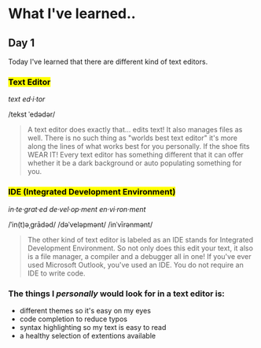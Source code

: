 # **What I've learned..**

## Day 1

Today I've learned that there are different kind of text editors. 

### <mark>Text Editor</mark>

*text ed·i·tor*

/tekst ˈedədər/
> A text editor does exactly that... edits text! It also manages files as well. There is no such thing as "worlds best text editor" it's more along the lines of what works best for you personally. If the shoe fits WEAR IT! Every text editor has something different that it can offer whether it be a dark background or auto populating something for you. 

### <mark>IDE (Integrated Development Environment)</mark> 

*in·te·grat·ed  de·vel·op·ment  en·vi·ron·ment*

/ˈin(t)əˌɡrādəd/  /dəˈveləpmənt/  /inˈvīrənmənt/
> The other kind of text editor is labeled as an IDE stands for Integrated Development Environment. So not only does this edit your text, it also is a file manager, a compiler and a debugger all in one! If you've ever used Microsoft Outlook, you've used an IDE. You do not require an IDE to write code.

### The things I *personally* would look for in a text editor is:
* different themes so it's easy on my eyes
* code completion to reduce typos
* syntax highlighting so my text is easy to read
* a healthy selection of extentions available 
